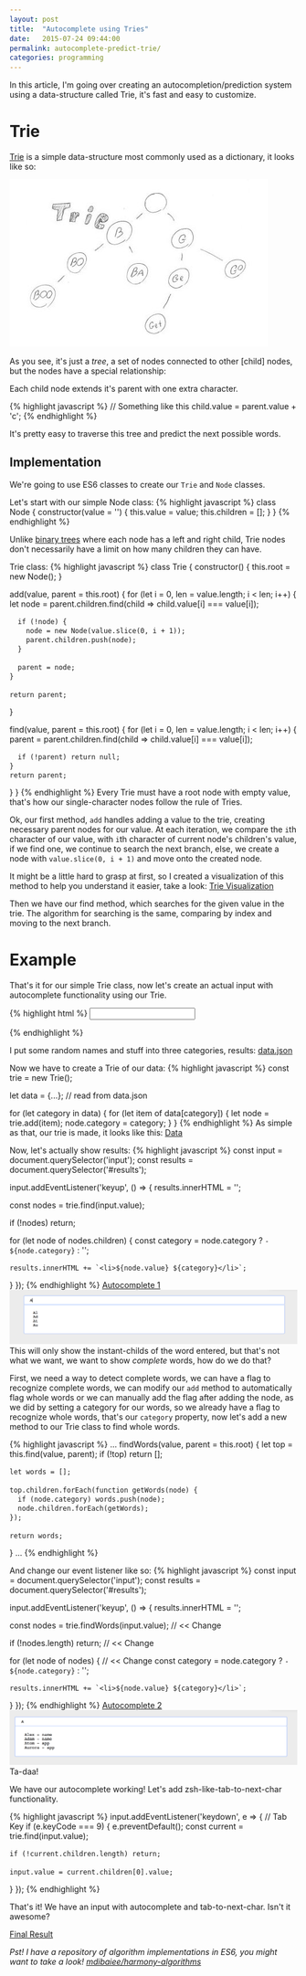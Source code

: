 ```yaml
---
layout: post
title:  "Autocomplete using Tries"
date:   2015-07-24 09:44:00
permalink: autocomplete-predict-trie/
categories: programming
---
```


In this article, I'm going over creating an autocompletion/prediction system using a data-structure called Trie, it's fast and easy to customize.

Trie
====

[Trie](https://en.wikipedia.org/wiki/Trie) is a simple data-structure most commonly used as a dictionary, it looks like so:

![Trie](/img/trie.jpg)

As you see, it's just a *tree*, a set of nodes connected to other [child] nodes, but the nodes have a special relationship:

Each child node extends it's parent with one extra character.

{% highlight javascript %}
// Something like this
child.value = parent.value + 'c';
{% endhighlight %}

It's pretty easy to traverse this tree and predict the next possible words.

Implementation
--------------

We're going to use ES6 classes to create our `Trie` and `Node` classes.

Let's start with our simple Node class:
{% highlight javascript %}
class Node {
  constructor(value = '') {
    this.value = value;
    this.children = [];
  }
}
{% endhighlight %}

Unlike [binary trees](https://en.wikipedia.org/wiki/Binary_tree) where each node has a left and right child, Trie nodes don't necessarily have a limit on how many children they can have.

Trie class:
{% highlight javascript %}
class Trie {
  constructor() {
    this.root = new Node();
  }

  add(value, parent = this.root) {
    for (let i = 0, len = value.length; i < len; i++) {
      let node = parent.children.find(child => child.value[i] === value[i]);

      if (!node) {
        node = new Node(value.slice(0, i + 1));
        parent.children.push(node);
      }

      parent = node;
    }

    return parent;
  }

  find(value, parent = this.root) {
    for (let i = 0, len = value.length; i < len; i++) {
      parent = parent.children.find(child => child.value[i] === value[i]);

      if (!parent) return null;
    }
    return parent;
  }
}
{% endhighlight %}
Every Trie must have a root node with empty value, that's how our single-character nodes follow the rule of Tries.

Ok, our first method, `add` handles adding a value to the trie, creating necessary parent nodes for our value.
At each iteration, we compare the `i`th character of our value, with `i`th character of current node's children's value,
if we find one, we continue to search the next branch, else, we create a node with `value.slice(0, i + 1)` and move onto the created node.

It might be a little hard to grasp at first, so I created a visualization of this method to help you understand it easier, take a look:
[Trie Visualization](/autocomplete-trie/demo/add.html)

Then we have our find method, which searches for the given value in the trie. The algorithm for searching is the same, comparing by index and moving to the next branch.

Example
========
That's it for our simple Trie class, now let's create an actual input with autocomplete functionality using our Trie.

{% highlight html %}
<input>

<div class='results'>

</div>
{% endhighlight %}

I put some random names and stuff into three categories, results: [data.json](/autocomplete-trie/demo/data.json)

Now we have to create a Trie of our data:
{% highlight javascript %}
const trie = new Trie();

let data = {...}; // read from data.json

for (let category in data) {
  for (let item of data[category]) {
    let node = trie.add(item);
    node.category = category;
  }
}
{% endhighlight %}
As simple as that, our trie is made, it looks like this: [Data](/autocomplete-trie/demo/data.html)

Now, let's actually show results:
{% highlight javascript %}
const input = document.querySelector('input');
const results = document.querySelector('#results');

input.addEventListener('keyup', () => {
  results.innerHTML = '';

  const nodes = trie.find(input.value);

  if (!nodes) return;

  for (let node of nodes.children) {
    const category = node.category ? `- ${node.category}` : '';

    results.innerHTML += `<li>${node.value} ${category}</li>`;
  }
});
{% endhighlight %}
[Autocomplete 1](/autocomplete-trie/1.html)
![Autocomplete 1](/img/autocomplete-1.png)
This will only show the instant-childs of the word entered, but that's not what we want, we want to show *complete* words, how do we do that?

First, we need a way to detect complete words, we can have a flag to recognize complete words, we can modify our `add` method to
automatically flag whole words or we can manually add the flag after adding the node, as we did by setting a category for our words,
so we already have a flag to recognize whole words, that's our `category` property, now let's add a new method to our Trie class to find
whole words.

{% highlight javascript %}
...
  findWords(value, parent = this.root) {
    let top = this.find(value, parent);
    if (!top) return [];

    let words = [];

    top.children.forEach(function getWords(node) {
      if (node.category) words.push(node);
      node.children.forEach(getWords);
    });

    return words;
  }
...
{% endhighlight %}

And change our event listener like so:
{% highlight javascript %}
const input = document.querySelector('input');
const results = document.querySelector('#results');

input.addEventListener('keyup', () => {
  results.innerHTML = '';

  const nodes = trie.findWords(input.value); // << Change

  if (!nodes.length) return; // << Change

  for (let node of nodes) { // << Change
    const category = node.category ? `- ${node.category}` : '';

    results.innerHTML += `<li>${node.value} ${category}</li>`;
  }
});
{% endhighlight %}
[Autocomplete 2](/autocomplete-trie/2.html)
![Autocomplete 2](/img/autocomplete-2.png)
Ta-daa!

We have our autocomplete working! Let's add zsh-like-tab-to-next-char functionality.

{% highlight javascript %}
input.addEventListener('keydown', e => {
  // Tab Key
  if (e.keyCode === 9) {
    e.preventDefault();
    const current = trie.find(input.value);

    if (!current.children.length) return;

    input.value = current.children[0].value;
  }
});
{% endhighlight %}

That's it! We have an input with autocomplete and tab-to-next-char. Isn't it awesome?

[Final Result](/autocomplete-trie/2.html)

*Pst! I have a repository of algorithm implementations in ES6, you might want to take a look! [mdibaiee/harmony-algorithms](https://github.com/mdibaiee/harmony-algorithms)*

